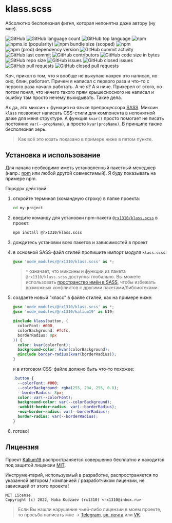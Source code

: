 # klass.scss
Абсолютно бесполезная фигня, которая непонятна даже автору (ну мне).

![GitHub](https://img.shields.io/github/license/rx1310/klass.scss?style=flat-square)
![GitHub language count](https://img.shields.io/github/languages/count/rx1310/klass.scss?style=flat-square)
![GitHub top language](https://img.shields.io/github/languages/top/rx1310/klass.scss?style=flat-square)
![npm](https://img.shields.io/npm/v/@rx1310/klass.scss?label=npm%3A%20version&style=flat-square)
![npms.io (popularity)](https://img.shields.io/npms-io/popularity-score/@rx1310/klass.scss?label=npm%3A%20popularity&style=flat-square)
![npm bundle size (scoped)](https://img.shields.io/bundlephobia/minzip/@rx1310/klass.scss?label=npm%3A%20minified%20size&style=flat-square)
![npm](https://img.shields.io/npm/dm/@rx1310/klass.scss?label=npm%3A%20downloads&style=flat-square)
![npm (prod) dependency version](https://img.shields.io/npm/dependency-version/@rx1310/klass.scss/sass?style=flat-square)
![GitHub commit activity](https://img.shields.io/github/commit-activity/m/rx1310/klass.scss?style=flat-square)
![GitHub last commit](https://img.shields.io/github/last-commit/rx1310/klass.scss?style=flat-square)
![GitHub contributors](https://img.shields.io/github/contributors/rx1310/klass.scss?style=flat-square)
![GitHub code size in bytes](https://img.shields.io/github/languages/code-size/rx1310/klass.scss?style=flat-square)
![GitHub repo size](https://img.shields.io/github/repo-size/rx1310/klass.scss?style=flat-square)
![GitHub issues](https://img.shields.io/github/issues/rx1310/klass.scss?style=flat-square)
![GitHub closed issues](https://img.shields.io/github/issues-closed/rx1310/klass.scss?style=flat-square)
![GitHub pull requests](https://img.shields.io/github/issues-pr/rx1310/klass.scss?style=flat-square)
![GitHub closed pull requests](https://img.shields.io/github/issues-pr-closed/rx1310/klass.scss?style=flat-square)

Крч, прикол в том, что я вообще не выкупаю нахрен это написал, но оно, блин, работает. Причем я написал с первого раза и что-то с первого раза начало работать. А чё я? А я ниче. Прихерел от этого, но потом понял, что ничего такого прям крышесносного не написал и ошибку там просто нечему выкидывать. Такие дела.

Ах да, это миксин + функция на языке препроцессора [SASS](https://github.com/sass). Миксин `klass` позволяет написать CSS-стили для компонента в непонятной даже для меня структуре. А функция `kvar()` просто помогает не писать постоянно `var(--propName)`, а просто `kvar(propName)`. В принципе также бесполезная херь.

> Как всё это юзать показано в примере ниже в пятом пункте.

## Установка и использование
Для начала необходимо иметь установленный пакетный менеджер (напр.: [npm](https://docs.npmjs.com/downloading-and-installing-node-js-and-npm) или любой другой совместимый). Я буду показывать на примере npm.

Порядок действий:

1. откройте терминал (командную строку) в папке проекта:

    ```bash
    cd my-project
    ```

2. введите команду для установки npm-пакета [`@rx1310/klass.scss`](https://npmjs.com/package/@rx1310/klass.scss) в проект:

    ```bash
    npm install @rx1310/klass.scss
    ```

3. дождитесь установки всех пакетов и зависимостей в проект
4. в основной SASS-файл стилей пропишите импорт модуля `klass.scss`:

    ```scss
    @use 'node_modules/@rx1310/klass.scss' as *;
    ```

    > `*` означает, что миксины и функции из пакета `@rx1310/klass.scss` доступны глобально. Вы можете использовать [пространство имён в SASS](https://sass-lang.com/documentation/at-rules/use#choosing-a-namespace), чтобы избежать возможных конфликтов с другими пакетами/библиотеками.

5. создаете новый "класс" в файле стилей, как на примере ниже:

    ```scss
    @use 'node_modules/@rx1310/klass.scss' as *;
    @use 'node_modules/@rx1310/kalium19' as k19;

    @include klass(button, (
      colorFont: #000,
      colorBackground: #fcfc,
      borderRadius: 8px
    )) {
      color: kvar(colorFont);
      background-color: kvar(colorBackground);
      @include border-radius(kvar(borderRadius));
    }
    ```
    и в итоговом CSS-файле должно быть что-то похожее:

    ```css
    .button {
      --colorFont: #000;
      --colorBackground: rgba(255, 204, 255, 0.8);
      --borderRadius: 8px;
      color: var(--colorFont);
      background-color: var(--colorBackground);
      -webkit-border-radius: var(--borderRadius);
      -moz-border-radius: var(--borderRadius);
      border-radius: var(--borderRadius);
    }
    ```

6. готово!

## Лицензия
Проект [Kalium19](https://github.com/rx1310/klass.scss) распространяется совершенно бесплатно и находится под защитой лицензии [MIT](LICENSE).

Инструментарий, используемый в разработке, распространяется по указанной автором / компанией / разработчиком лицензии, не зависящей от этого проекта!

```
MIT License
Copyright (c) 2022, Haba Kudzaev (rx1310) <rx1310@inbox.ru>
```

> Если Вы нашли нарушение чьей-либо лицензии в моем проекте, то просьба написать мне → [Telegram](https://t.me/rx1310), [эл. почта](mailto:rx1310@inbox.ru) или [VK](https://vk.com).
